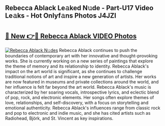 ## Rebecca Ablack Le𝚊ked N𝚞de - Part-U17 Video Le𝚊ks - Hot Onlyf𝚊ns Photos J4JZI

# <h2><a href="http://ab20189.deff.icu/?id=Rebecca+Ablack">🔗 New 👉🔴 Rebecca Ablack VIDEO Photos</a></h2>

[![Rebecca Ablack N𝚞des](https://i.imgur.com/rIISA9y.gif)](http://ab20189.deff.icu/?id=Rebecca+Ablack)
Rebecca Ablack continues to push the boundaries of contemporary art with her innovative and thought-provoking works. She is currently working on a new series of paintings that explore the theme of memory and its relationship to identity. Rebecca Ablack's impact on the art world is significant, as she continues to challenge traditional notions of art and inspire a new generation of artists. Her works are now featured in museums and private collections around the world, and her influence is felt far beyond the art world. Rebecca Ablack's music is characterized by her soaring vocals, introspective lyrics, and eclectic blend of pop, rock, and electronic elements. Her songs often explore themes of love, relationships, and self-discovery, with a focus on storytelling and emotional authenticity. Rebecca Ablack's influences range from classic rock and pop to electronic and indie music, and she has cited artists such as Radiohead, Björk, and St. Vincent as key inspirations.
